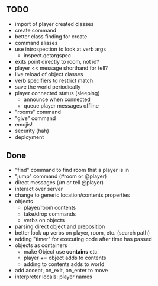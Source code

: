 TODO
----

* import of player created classes
* create command
* better class finding for create
* command aliases
* use introspection to look at verb args
  * inspect.getargspec
* exits point directly to room, not id?
* player << message shorthand for tell?
* live reload of object classes
* verb specifiers to restrict match
* save the world periodically
* player connected status (sleeping)
  * announce when connected
  * queue player messages offline
* "rooms" command
* "give" command
* emojis!
* security (hah)
* deployment

Done
----

* "find" command to find room that a player is in
* "jump" command (#room or @player)
* direct messages (/m or tell @player)
* interact over server
* change to generic location/contents properties
* objects
  * player/room contents
  * take/drop commands
  * verbs on objects
* parsing direct object and preposition
* better look up verbs on player, room, etc. (search path)
* adding "timer" for executing code after time has passed
* objects as containers
  * make Object use __contains__ etc.
  * player += object adds to contents
  * adding to contents adds to world
* add accept, on_exit, on_enter to move
* interpreter locals: player names
